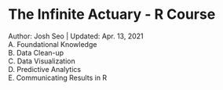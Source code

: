 # The Infinite Actuary - R Course
Author: Josh Seo | Updated: Apr. 13, 2021 <br>
A. Foundational Knowledge <br>
B. Data Clean-up <br>
C. Data Visualization <br>
D. Predictive Analytics <br>
E. Communicating Results in R <br>
